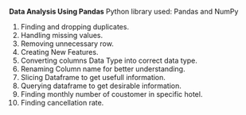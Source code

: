 **Data Analysis Using Pandas**
Python library used: Pandas and NumPy
1. Finding and dropping duplicates.
2. Handling missing values.
3. Removing unnecessary row.
4. Creating New Features.
5. Converting columns Data Type into correct data type.
6.  Renaming Column name for better understanding.
7.  Slicing Dataframe to get usefull information.
8.  Querying dataframe to get desirable information.
9.  Finding monthly number of coustomer in specific hotel.
10.  Finding cancellation rate.
